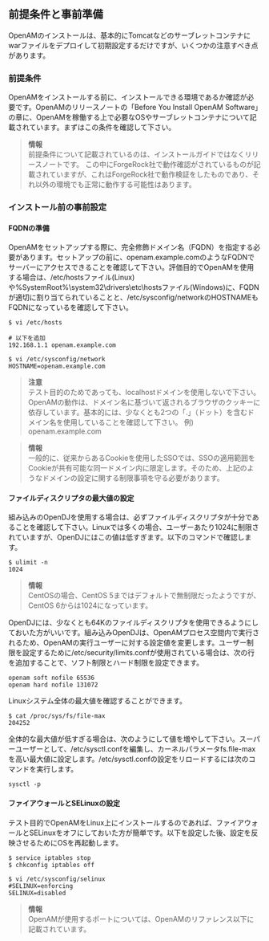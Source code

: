 ## 前提条件と事前準備

OpenAMのインストールは、基本的にTomcatなどのサーブレットコンテナにwarファイルをデプロイして初期設定するだけですが、いくつかの注意すべき点があります。

### 前提条件

OpenAMをインストールする前に、インストールできる環境であるか確認が必要です。OpenAMのリリースノートの「Before You Install OpenAM Software」の章に、OpenAMを稼働する上で必要なOSやサーブレットコンテナについて記載されています。まずはこの条件を確認して下さい。

> **情報**  
> 前提条件について記載されているのは、インストールガイドではなくリリースノートです。
> この中にForgeRock社で動作確認がされているものが記載されていますが、これはForgeRock社で動作検証をしたものであり、それ以外の環境でも正常に動作する可能性はあります。

### インストール前の事前設定

#### FQDNの準備

OpenAMをセットアップする際に、完全修飾ドメイン名（FQDN）を指定する必要があります。セットアップの前に、openam.example.comのようなFQDNでサーバーにアクセスできることを確認して下さい。評価目的でOpenAMを使用する場合は、/etc/hostsファイル(Linux)や%SystemRoot%\system32\drivers\etc\hostsファイル(Windows)に、FQDNが適切に割り当てられていることと、/etc/sysconfig/networkのHOSTNAMEもFQDNになっているを確認して下さい。

```
$ vi /etc/hosts
 
# 以下を追加
192.168.1.1 openam.example.com
```
 
```
$ vi /etc/sysconfig/network
HOSTNAME=openam.example.com
```

> **注意**  
> テスト目的のためであっても、localhostドメインを使用しないで下さい。 OpenAMの動作は、ドメイン名に基づいて返されるブラウザのクッキーに依存しています。基本的には、少なくとも2つの「.」（ドット）を含むドメイン名を使用していることを確認して下さい。
> 例) openam.example.com

> **情報**  
> 一般的に、従来からあるCookieを使用したSSOでは、SSOの適用範囲をCookieが共有可能な同一ドメイン内に限定します。そのため、上記のようなドメインの設定に関する制限事項を守る必要があります。

#### ファイルディスクリプタの最大値の設定

組み込みのOpenDJを使用する場合は、必ずファイルディスクリプタが十分であることを確認して下さい。Linuxでは多くの場合、ユーザーあたり1024に制限されていますが、OpenDJにはこの値は低すぎます。以下のコマンドで確認します。

```	
$ ulimit -n
1024
```

> **情報**  
> CentOSの場合、CentOS 5まではデフォルトで無制限だったようですが、CentOS 6からは1024になっています。

OpenDJには、少なくとも64Kのファイルディスクリプタを使用できるようにしておいた方がいいです。組み込みOpenDJは、OpenAMプロセス空間内で実行されるため、OpenAMの実行ユーザーに対する設定値を変更します。ユーザー制限を設定するために/etc/security/limits.confが使用されている場合は、次の行を追加することで、ソフト制限とハード制限を設定できます。

```
openam soft nofile 65536
openam hard nofile 131072
```

Linuxシステム全体の最大値を確認することができます。

```
$ cat /proc/sys/fs/file-max
204252
```

全体的な最大値が低すぎる場合は、次のようにして値を増やして下さい。スーパーユーザーとして、/etc/sysctl.confを編集し、カーネルパラメータfs.file-maxを高い最大値に設定します。/etc/sysctl.confの設定をリロードするには次のコマンドを実行します。

```
sysctl -p
```

#### ファイアウォールとSELinuxの設定

テスト目的でOpenAMをLinux上にインストールするのであれば、ファイアウォールとSELinuxをオフにしておいた方が簡単です。以下を設定した後、設定を反映させるためにOSを再起動します。

```
$ service iptables stop
$ chkconfig iptables off
 
$ vi /etc/sysconfig/selinux
#SELINUX=enforcing
SELINUX=disabled
```

> **情報**  
> OpenAMが使用するポートについては、OpenAMのリファレンス以下に記載されています。
